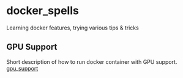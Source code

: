# docker_spells
Learning docker features, trying various tips &amp; tricks

## GPU Support
Short description of how to run docker container with GPU support.
[gpu_support](gpu_support/README.md)
